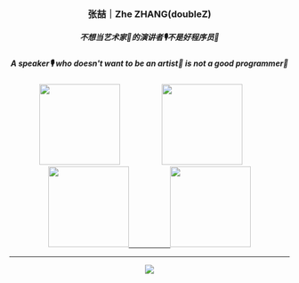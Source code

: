 <!--
**doubleZ0108/doubleZ0108** is a ✨ _special_ ✨ repository because its `README.md` (this file) appears on your GitHub profile.

Here are some ideas to get you started:

- 🔭 I’m currently working on ...
- 🌱 I’m currently learning ...
- 👯 I’m looking to collaborate on ...
- 🤔 I’m looking for help with ...
- 💬 Ask me about ...
- 📫 How to reach me: ...
- 😄 Pronouns: ...
- ⚡ Fun fact: ...
-->

<p align="center">
  <h3 align="center">张喆｜Zhe ZHANG(doubleZ)</h3>
  <h5 align="center">不想当艺术家🎨的演讲者🎙不是好程序员🐒</h5>
	<h5 align="center">A speaker🎙 who doesn't want to be an artist🎨 is not a good programmer🐒</h5>
<p align="center">
&nbsp;&nbsp;&nbsp; &nbsp;&nbsp;&nbsp;&nbsp;&nbsp;
<a href="https://mp.weixin.qq.com/mp/profile_ext?action=home&__biz=MzkxNTE2OTU5NQ==&scene=124#wechat_redirect"><img src="https://doublez-site-bed.oss-cn-shanghai.aliyuncs.com/img/20210311165543.png" height="145px" width="145px"/></a>
&nbsp;&nbsp;&nbsp; &nbsp;&nbsp;&nbsp; &nbsp;&nbsp;&nbsp; &nbsp;&nbsp;&nbsp; &nbsp;
<a href="https://www.doublez.site"><img src="https://doublez-site-bed.oss-cn-shanghai.aliyuncs.com/img/20201220175456.png" height="145px" width="145px"/></a>
&nbsp;&nbsp;&nbsp; &nbsp;&nbsp;&nbsp; &nbsp;&nbsp;&nbsp; &nbsp;&nbsp;&nbsp; &nbsp;
<a href="https://github.com/doubleZ0108"><img src="https://doublez-site-bed.oss-cn-shanghai.aliyuncs.com/img/20201220175516.png" height="145px" width="145px"/>
&nbsp;&nbsp;&nbsp; &nbsp;&nbsp;&nbsp; &nbsp;&nbsp;&nbsp; &nbsp;&nbsp;&nbsp; &nbsp;
<a href="#"><img src="https://doublez-site-bed.oss-cn-shanghai.aliyuncs.com/img/20201220175649.png" height="145px" width="145px"/>


<hr />

<p align = "center">
  <img src="https://github-readme-stats.vercel.app/api?username=doubleZ0108&show_icons=true"/>
</p>



